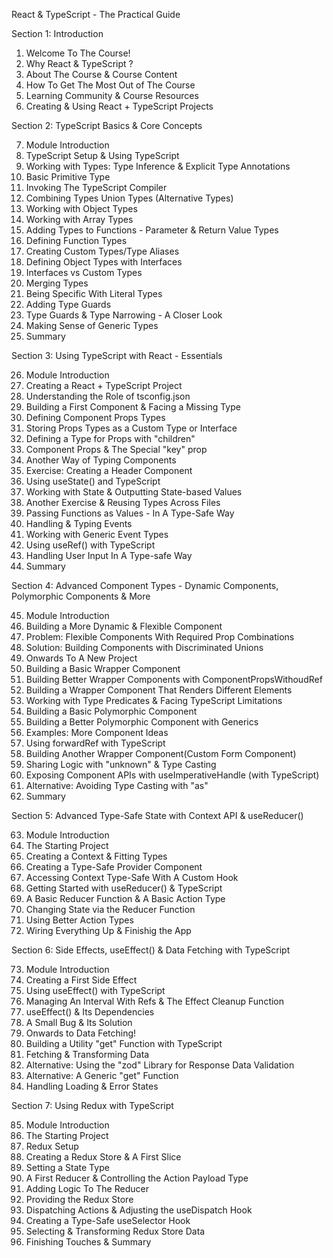 React & TypeScript - The Practical Guide


Section 1: Introduction

1. Welcome To The Course!
2. Why React & TypeScript ?
3. About The Course & Course Content
4. How To Get The Most Out of The Course
5. Learning Community & Course Resources
6. Creating & Using React + TypeScript Projects


Section 2: TypeScript Basics & Core Concepts

7. Module Introduction
8. TypeScript Setup & Using TypeScript
9. Working with Types: Type Inference & Explicit Type Annotations
10. Basic Primitive Type
11. Invoking The TypeScript Compiler
12. Combining Types Union Types (Alternative Types)
13. Working with Object Types
14. Working with Array Types
15. Adding Types to Functions - Parameter & Return Value Types
16. Defining Function Types
17. Creating Custom Types/Type Aliases
18. Defining  Object Types with Interfaces
19. Interfaces vs Custom Types
20. Merging Types
21. Being Specific With Literal Types
22. Adding Type Guards
23. Type Guards & Type Narrowing - A Closer Look
24. Making Sense of Generic Types
25. Summary


Section 3: Using TypeScript with React - Essentials

26. Module Introduction
27. Creating a React + TypeScript Project
28. Understanding the Role of tsconfig.json
29. Building a First Component & Facing a Missing Type
30. Defining Component Props Types
31. Storing Props Types as a Custom Type or Interface
32. Defining a Type for Props with "children"
33. Component Props & The Special "key" prop
34. Another Way of Typing Components
35. Exercise: Creating a Header Component
36. Using useState() and TypeScript
37. Working with State & Outputting State-based Values
38. Another Exercise & Reusing Types Across Files
39. Passing Functions as Values - In A Type-Safe Way
40. Handling & Typing Events
41. Working with Generic Event Types
42. Using useRef() with TypeScript
43. Handling User Input In A Type-safe Way
44. Summary


Section 4: Advanced Component Types - Dynamic Components, Polymorphic Components & More

45. Module Introduction
46. Building a More Dynamic & Flexible Component
47. Problem: Flexible Components With Required Prop Combinations
48. Solution: Building Components with Discriminated Unions
49. Onwards To A New Project
50. Building a Basic Wrapper Component
51. Building Better Wrapper Components with ComponentPropsWithoudRef
52. Building a Wrapper Component That Renders Different Elements
53. Working with Type Predicates & Facing TypeScript Limitations
54. Building a Basic Polymorphic Component
55. Building a Better Polymorphic Component with Generics
56. Examples: More Component Ideas
57. Using forwardRef with TypeScript
58. Building Another Wrapper Component(Custom Form Component)
59. Sharing Logic with "unknown" & Type Casting
60. Exposing  Component APIs with useImperativeHandle (with TypeScript)
61. Alternative: Avoiding Type Casting with "as" 
62. Summary


Section 5: Advanced Type-Safe State with Context API & useReducer()

63. Module Introduction
64. The Starting Project
65. Creating a Context & Fitting Types
66. Creating a Type-Safe Provider Component
67. Accessing Context Type-Safe With A Custom Hook
68. Getting Started with useReducer() & TypeScript
69. A Basic Reducer Function & A Basic Action Type
70. Changing State via the Reducer Function
71. Using Better Action Types
72. Wiring Everything Up & Finishig the App


Section 6: Side Effects, useEffect() & Data Fetching with TypeScript

73. Module Introduction
74. Creating a First Side Effect
75. Using useEffect() with TypeScript
76. Managing An Interval With Refs & The Effect Cleanup Function
77. useEffect() & Its Dependencies
78. A Small Bug & Its Solution
79. Onwards to Data Fetching!
80. Building a Utility "get" Function with TypeScript
81. Fetching & Transforming Data
82. Alternative: Using the "zod" Library for Response Data Validation
83. Alternative: A Generic "get" Function
84. Handling Loading & Error States


Section 7: Using Redux with TypeScript

85. Module Introduction
86. The Starting Project
87. Redux Setup
88. Creating a Redux Store & A First Slice
89. Setting a State Type
90. A First Reducer & Controlling the Action Payload Type
91. Adding Logic To The Reducer
92. Providing the Redux Store
93. Dispatching Actions & Adjusting the useDispatch Hook
94. Creating a Type-Safe useSelector Hook
95. Selecting & Transforming Redux Store Data
96. Finishing Touches & Summary
